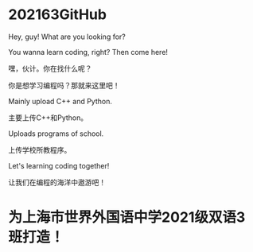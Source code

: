 # 202163GitHub
Hey, guy! What are you looking for?

You wanna learn coding, right? Then come here!

嘿，伙计。你在找什么呢？

你是想学习编程吗？那就来这里吧！

Mainly upload C++ and Python.

主要上传C++和Python。

Uploads programs of school.

上传学校所教程序。

Let's learning coding together!

让我们在编程的海洋中遨游吧！

# 为上海市世界外国语中学2021级双语3班打造！
